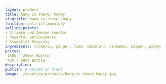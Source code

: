 ```yaml
---
layout: product
title: hang in there, honey
slugtitle: hang-in-there-honey
function: anti-inflammatory
selling-points:
• Vitamin and Immune booster
• Powerful antioxidants
• Essential Minerals
ingredients: turmeric, ginger, lime, tamarind, cinnamon, pepper, palmyra nectar, papaya vinegar.
prices:
 150k - 250ml Bottle
 45k - 60ml Bottle
description:
publish: # notyet or blank
image:  /assets/p/products/hang-in-there-honey.jpg
---
```

